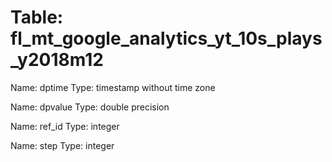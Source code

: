 Table: fl_mt_google_analytics_yt_10s_plays_y2018m12
===================================================

Name: dptime
Type: timestamp without time zone

Name: dpvalue
Type: double precision

Name: ref_id
Type: integer

Name: step
Type: integer

